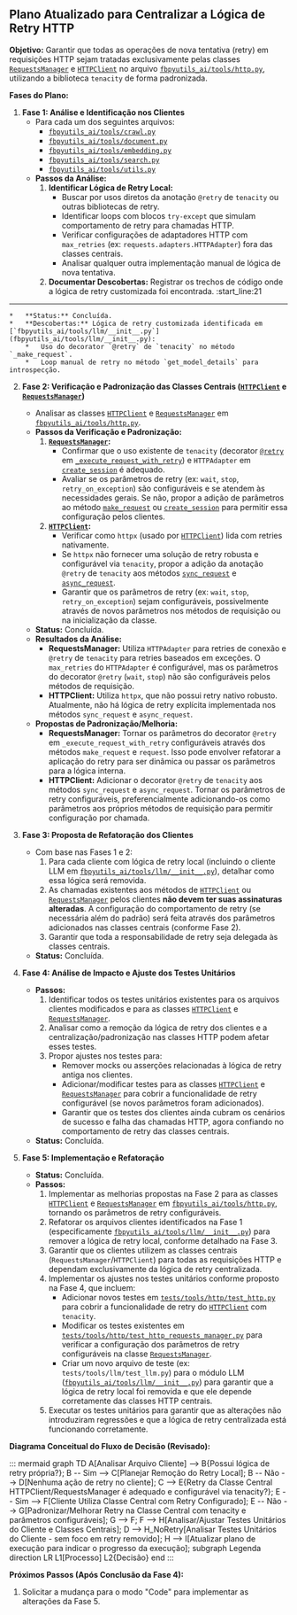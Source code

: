 ## Plano Atualizado para Centralizar a Lógica de Retry HTTP

**Objetivo:** Garantir que todas as operações de nova tentativa (retry) em requisições HTTP sejam tratadas exclusivamente pelas classes [`RequestsManager`](fbpyutils_ai/tools/http.py:258) e [`HTTPClient`](fbpyutils_ai/tools/http.py:35) no arquivo [`fbpyutils_ai/tools/http.py`](fbpyutils_ai/tools/http.py:1), utilizando a biblioteca `tenacity` de forma padronizada.

**Fases do Plano:**

1.  **Fase 1: Análise e Identificação nos Clientes**
    *   Para cada um dos seguintes arquivos:
        *   [`fbpyutils_ai/tools/crawl.py`](fbpyutils_ai/tools/crawl.py:1)
        *   [`fbpyutils_ai/tools/document.py`](fbpyutils_ai/tools/document.py:1)
        *   [`fbpyutils_ai/tools/embedding.py`](fbpyutils_ai/tools/embedding.py:1)
        *   [`fbpyutils_ai/tools/search.py`](fbpyutils_ai/tools/search.py:1)
        *   [`fbpyutils_ai/tools/utils.py`](fbpyutils_ai/tools/utils.py:1)
    *   **Passos da Análise:**
        1.  **Identificar Lógica de Retry Local:**
            *   Buscar por usos diretos da anotação `@retry` de `tenacity` ou outras bibliotecas de retry.
            *   Identificar loops com blocos `try-except` que simulam comportamento de retry para chamadas HTTP.
            *   Verificar configurações de adaptadores HTTP com `max_retries` (ex: `requests.adapters.HTTPAdapter`) fora das classes centrais.
            *   Analisar qualquer outra implementação manual de lógica de nova tentativa.
        2.  **Documentar Descobertas:** Registrar os trechos de código onde a lógica de retry customizada foi encontrada.
:start_line:21
-------
    *   **Status:** Concluída.
    *   **Descobertas:** Lógica de retry customizada identificada em [`fbpyutils_ai/tools/llm/__init__.py`](fbpyutils_ai/tools/llm/__init__.py):
        *   Uso do decorator `@retry` de `tenacity` no método `_make_request`.
        *   Loop manual de retry no método `get_model_details` para introspecção.

2.  **Fase 2: Verificação e Padronização das Classes Centrais ([`HTTPClient`](fbpyutils_ai/tools/http.py:35) e [`RequestsManager`](fbpyutils_ai/tools/http.py:258))**
    *   Analisar as classes [`HTTPClient`](fbpyutils_ai/tools/http.py:35) e [`RequestsManager`](fbpyutils_ai/tools/http.py:258) em [`fbpyutils_ai/tools/http.py`](fbpyutils_ai/tools/http.py:1).
    *   **Passos da Verificação e Padronização:**
        1.  **[`RequestsManager`](fbpyutils_ai/tools/http.py:258):**
            *   Confirmar que o uso existente de `tenacity` (decorator [`@retry`](fbpyutils_ai/tools/http.py:401) em [`_execute_request_with_retry`](fbpyutils_ai/tools/http.py:402)) e `HTTPAdapter` em [`create_session`](fbpyutils_ai/tools/http.py:278) é adequado.
            *   Avaliar se os parâmetros de retry (ex: `wait`, `stop`, `retry_on_exception`) são configuráveis e se atendem às necessidades gerais. Se não, propor a adição de parâmetros ao método [`make_request`](fbpyutils_ai/tools/http.py:350) ou [`create_session`](fbpyutils_ai/tools/http.py:278) para permitir essa configuração pelos clientes.
        2.  **[`HTTPClient`](fbpyutils_ai/tools/http.py:35):**
            *   Verificar como `httpx` (usado por [`HTTPClient`](fbpyutils_ai/tools/http.py:35)) lida com retries nativamente.
            *   Se `httpx` não fornecer uma solução de retry robusta e configurável via `tenacity`, propor a adição da anotação `@retry` de `tenacity` aos métodos [`sync_request`](fbpyutils_ai/tools/http.py:173) e [`async_request`](fbpyutils_ai/tools/http.py:88).
            *   Garantir que os parâmetros de retry (ex: `wait`, `stop`, `retry_on_exception`) sejam configuráveis, possivelmente através de novos parâmetros nos métodos de requisição ou na inicialização da classe.
    *   **Status:** Concluída.
    *   **Resultados da Análise:**
        *   **RequestsManager:** Utiliza `HTTPAdapter` para retries de conexão e `@retry` de `tenacity` para retries baseados em exceções. O `max_retries` do `HTTPAdapter` é configurável, mas os parâmetros do decorator `@retry` (`wait`, `stop`) não são configuráveis pelos métodos de requisição.
        *   **HTTPClient:** Utiliza `httpx`, que não possui retry nativo robusto. Atualmente, não há lógica de retry explícita implementada nos métodos `sync_request` e `async_request`.
    *   **Propostas de Padronização/Melhoria:**
        *   **RequestsManager:** Tornar os parâmetros do decorator `@retry` em `_execute_request_with_retry` configuráveis através dos métodos `make_request` e `request`. Isso pode envolver refatorar a aplicação do retry para ser dinâmica ou passar os parâmetros para a lógica interna.
        *   **HTTPClient:** Adicionar o decorator `@retry` de `tenacity` aos métodos `sync_request` e `async_request`. Tornar os parâmetros de retry configuráveis, preferencialmente adicionando-os como parâmetros aos próprios métodos de requisição para permitir configuração por chamada.

3.  **Fase 3: Proposta de Refatoração dos Clientes**
    *   Com base nas Fases 1 e 2:
        1.  Para cada cliente com lógica de retry local (incluindo o cliente LLM em [`fbpyutils_ai/tools/llm/__init__.py`](fbpyutils_ai/tools/llm/__init__.py)), detalhar como essa lógica será removida.
        2.  As chamadas existentes aos métodos de [`HTTPClient`](fbpyutils_ai/tools/http.py:35) ou [`RequestsManager`](fbpyutils_ai/tools/http.py:258) pelos clientes **não devem ter suas assinaturas alteradas**. A configuração do comportamento de retry (se necessária além do padrão) será feita através dos parâmetros adicionados nas classes centrais (conforme Fase 2).
        3.  Garantir que toda a responsabilidade de retry seja delegada às classes centrais.
    *   **Status:** Concluída.

4.  **Fase 4: Análise de Impacto e Ajuste dos Testes Unitários**
    *   **Passos:**
        1.  Identificar todos os testes unitários existentes para os arquivos clientes modificados e para as classes [`HTTPClient`](fbpyutils_ai/tools/http.py:35) e [`RequestsManager`](fbpyutils_ai/tools/http.py:258).
        2.  Analisar como a remoção da lógica de retry dos clientes e a centralização/padronização nas classes HTTP podem afetar esses testes.
        3.  Propor ajustes nos testes para:
            *   Remover mocks ou asserções relacionadas à lógica de retry antiga nos clientes.
            *   Adicionar/modificar testes para as classes [`HTTPClient`](fbpyutils_ai/tools/http.py:35) e [`RequestsManager`](fbpyutils_ai/tools/http.py:258) para cobrir a funcionalidade de retry configurável (se novos parâmetros foram adicionados).
            *   Garantir que os testes dos clientes ainda cubram os cenários de sucesso e falha das chamadas HTTP, agora confiando no comportamento de retry das classes centrais.
    *   **Status:** Concluída.

5.  **Fase 5: Implementação e Refatoração**
    *   **Status:** Concluída.
    *   **Passos:**
        1.  Implementar as melhorias propostas na Fase 2 para as classes [`HTTPClient`](fbpyutils_ai/tools/http.py:35) e [`RequestsManager`](fbpyutils_ai/tools/http.py:258) em [`fbpyutils_ai/tools/http.py`](fbpyutils_ai/tools/http.py:1), tornando os parâmetros de retry configuráveis.
        2.  Refatorar os arquivos clientes identificados na Fase 1 (especificamente [`fbpyutils_ai/tools/llm/__init__.py`](fbpyutils_ai/tools/llm/__init__.py)) para remover a lógica de retry local, conforme detalhado na Fase 3.
        3.  Garantir que os clientes utilizem as classes centrais (`RequestsManager`/`HTTPClient`) para todas as requisições HTTP e dependam exclusivamente da lógica de retry centralizada.
        4.  Implementar os ajustes nos testes unitários conforme proposto na Fase 4, que incluem:
            *   Adicionar novos testes em [`tests/tools/http/test_http.py`](tests/tools/http/test_http.py) para cobrir a funcionalidade de retry do [`HTTPClient`](fbpyutils_ai/tools/http.py:35) com `tenacity`.
            *   Modificar os testes existentes em [`tests/tools/http/test_http_requests_manager.py`](tests/tools/http/test_http_requests_manager.py) para verificar a configuração dos parâmetros de retry configuráveis na classe [`RequestsManager`](fbpyutils_ai/tools/http.py:258).
            *   Criar um novo arquivo de teste (ex: `tests/tools/llm/test_llm.py`) para o módulo LLM ([`fbpyutils_ai/tools/llm/__init__.py`](fbpyutils_ai/tools/llm/__init__.py)) para garantir que a lógica de retry local foi removida e que ele depende corretamente das classes HTTP centrais.
        5.  Executar os testes unitários para garantir que as alterações não introduziram regressões e que a lógica de retry centralizada está funcionando corretamente.

**Diagrama Conceitual do Fluxo de Decisão (Revisado):**

::: mermaid
graph TD
    A[Analisar Arquivo Cliente] --> B{Possui lógica de retry própria?};
    B -- Sim --> C[Planejar Remoção do Retry Local];
    B -- Não --> D[Nenhuma ação de retry no cliente];
    C --> E{Retry da Classe Central HTTPClient/RequestsManager é adequado e configurável via tenacity?};
    E -- Sim --> F[Cliente Utiliza Classe Central com Retry Configurado];
    E -- Não --> G[Padronizar/Melhorar Retry na Classe Central com tenacity e parâmetros configuráveis];
    G --> F;
    F --> H[Analisar/Ajustar Testes Unitários do Cliente e Classes Centrais];
    D --> H_NoRetry[Analisar Testes Unitários do Cliente - sem foco em retry removido];
    H --> I[Atualizar plano de execução para indicar o progresso da execução];
    subgraph Legenda
        direction LR
        L1[Processo]
        L2{Decisão}
    end
:::

**Próximos Passos (Após Conclusão da Fase 4):**

1.  Solicitar a mudança para o modo "Code" para implementar as alterações da Fase 5.
